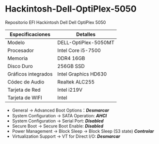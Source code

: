 # Hackintosh-Dell-OptiPlex-5050
Repositorio EFI Hackintosh  Dell Dell OptiPlex 5050



| Especificaciones    | Detalles               |
| ------------------- |------------------------|
| Modelo              | DELL-OptiPlex-5050MT   |
| Procesador          | Intel Core i5-7500     |
| Memoria             | DDR4 16GB              |
| Disco Duro          | 256GB SSD              |
| Gráficos integrados | Intel Graphics HD630   |
| Códec de Audio      | Realtek ALC255         |
| Tarjeta de Red      | Intel i219V            |
| Tarjeta de WIFI     | Intel                  |



* General → Advanced Boot Options：***Desmarcar***
* System Configuration → SATA Operation: ***AHCI***
* System Configuration → Serial Port: ***Disabled***
* Secure Boot → Secure Boot Enable: ***Disabled***
* Power Management → Block Sleep → Block Sleep (S3 state) ***Controlar***
* Virtualization Support → VT for Direct I/O: ***Desmarcar***
